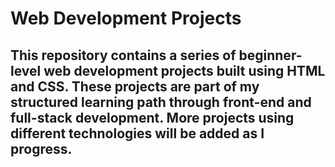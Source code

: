 # Web Development Projects

This repository contains a series of beginner-level web development projects built using HTML and CSS. These projects are part of my structured learning path through front-end and full-stack development.
More projects using different technologies will be added as I progress.
---